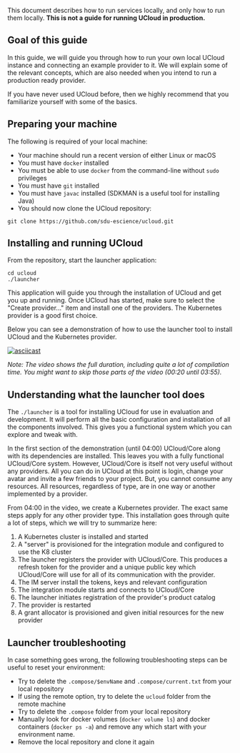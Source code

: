 This document describes how to run services locally, and only how to run them locally. __This is not a guide for running
UCloud in production.__

## Goal of this guide

In this guide, we will guide you through how to run your own local UCloud instance and connecting an example provider to
it. We will explain some of the relevant concepts, which are also needed when you intend to run a production ready
provider.

If you have never used UCloud before, then we highly recommend that you familiarize yourself with some of the basics.

## Preparing your machine

The following is required of your local machine:

- Your machine should run a recent version of either Linux or macOS
- You must have `docker` installed
- You must be able to use `docker` from the command-line without `sudo` privileges
- You must have `git` installed
- You must have `javac` installed (SDKMAN is a useful tool for installing Java)
- You should now clone the UCloud repository:

```
git clone https://github.com/sdu-escience/ucloud.git
```

## Installing and running UCloud

From the repository, start the launcher application:

```
cd ucloud
./launcher
```

This application will guide you through the installation of UCloud and get you up and running. Once UCloud has started,
make sure to select the "Create provider..." item and install one of the providers. The Kubernetes provider is a good
first choice.

Below you can see a demonstration of how to use the launcher tool to install UCloud and the Kubernetes provider.

[![asciicast](https://asciinema.org/a/539738.svg)](https://asciinema.org/a/539738)

_Note: The video shows the full duration, including quite a lot of compilation time. You might want to skip those parts
of the video (00:20 until 03:55)._

## Understanding what the launcher tool does

The `./launcher` is a tool for installing UCloud for use in evaluation and development. It will perform all the basic
configuration and installation of all the components involved. This gives you a functional system which you can explore
and tweak with.

In the first section of the demonstration (until 04:00) UCloud/Core along with its dependencies are installed. This
leaves you with a fully functional UCloud/Core system. However, UCloud/Core is itself not very useful without any
providers. All you can do in UCloud at this point is login, change your avatar and invite a few friends to your project.
But, you cannot consume any resources. All resources, regardless of type, are in one way or another implemented by a
provider.

From 04:00 in the video, we create a Kubernetes provider. The exact same steps apply for any other provider type. This
installation goes through quite a lot of steps, which we will try to summarize here:

1. A Kubernetes cluster is installed and started
2. A "server" is provisioned for the integration module and configured to use the K8 cluster
3. The launcher registers the provider with UCloud/Core. This produces a refresh token for the provider and a unique
   public key which UCloud/Core will use for all of its communication with the provider.
4. The IM server install the tokens, keys and relevant configuration
5. The integration module starts and connects to UCloud/Core
6. The launcher initiates registration of the provider's product catalog
7. The provider is restarted
8. A grant allocator is provisioned and given initial resources for the new provider

## Launcher troubleshooting

In case something goes wrong, the following troubleshooting steps can be useful to reset your environment:

- Try to delete the `.compose/$envName` and `.compose/current.txt` from your local repository
- If using the remote option, try to delete the `ucloud` folder from the remote machine
- Try to delete the `.compose` folder from your local repository
- Manually look for docker volumes (`docker volume ls`) and docker containers (`docker ps -a`) and remove any which
  start with your environment name.
- Remove the local repository and clone it again
